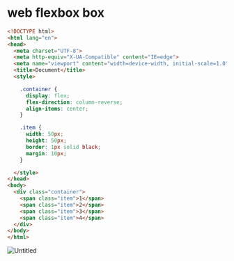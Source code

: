 # web flexbox box

```html
<!DOCTYPE html>
<html lang="en">
<head>
  <meta charset="UTF-8">
  <meta http-equiv="X-UA-Compatible" content="IE=edge">
  <meta name="viewport" content="width=device-width, initial-scale=1.0">
  <title>Document</title>
  <style>

    .container {
      display: flex;
      flex-direction: column-reverse;
      align-items: center;
    }

    .item {
      width: 50px;
      height: 50px;
      border: 1px solid black;
      margin: 10px;
    }

  </style>
</head>
<body>
  <div class="container">
    <span class="item">1</span>
    <span class="item">2</span>
    <span class="item">3</span>
    <span class="item">4</span>
  </div>
</body>
</html>
```

![Untitled](https://s3-us-west-2.amazonaws.com/secure.notion-static.com/d922945e-40e3-4cd0-8e92-c3f7d488f213/Untitled.png)